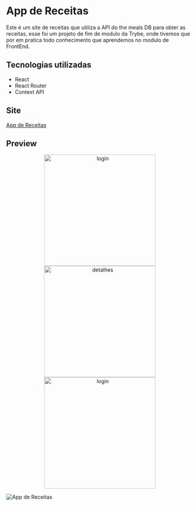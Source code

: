 # App de Receitas

Este é um site de receitas que utiliza a API do the meals DB para obter as receitas, esse foi um projeto de fim de modulo da Trybe, onde tivemos que por em pratica todo conhecimento que aprendemos no modulo de FrontEnd.

## Tecnologias utilizadas
 - React
 - React Router
 - Context API
## Site
[App de Receitas](https://ply3r.github.io/recipes-app/)

## Preview

<div align="center">
  <img width="300" alt="login" src="https://user-images.githubusercontent.com/68698781/149575507-76c98459-9cf3-4172-a89d-5e233918b272.png" />
  <img width="300" alt="detalhes" src="https://user-images.githubusercontent.com/68698781/149575650-7df73e13-1fd8-4e58-bda0-f9facc8fa717.png" />
  <img width="300" alt="login" src="https://user-images.githubusercontent.com/68698781/149587444-ab0b45f7-4ca6-46e2-9e04-1541bb5b7297.png" />
</div>

![App de Receitas](https://user-images.githubusercontent.com/68698781/148415360-ebf3803e-39d2-49c8-8f6e-fdf3db6ae265.png)

